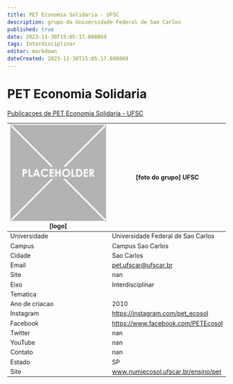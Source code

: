 ```yaml
---
title: PET Economia Solidaria - UFSC
description: grupo da Universidade Federal de Sao Carlos
published: true
date: 2023-11-30T15:05:17.608869
tags: Interdisciplinar
editor: markdown
dateCreated: 2023-11-30T15:05:17.608869
---
```


# PET Economia Solidaria

[Publicacoes de PET Economia Solidaria - UFSC](/atividade/277PETEconomiaSolidariaUFSC/feed)

| ![placeholder.png](/placeholder.png) [logo] | [foto do grupo] UFSC         |
| ------------------------------------------- | ------------------------------------------------- |
| Universidade                                | Universidade Federal de Sao Carlos      |
| Campus                                      | Campus Sao Carlos            |
| Cidade                                      | Sao Carlos             |
| Email                                       | pet.ufscar@ufscar.br             |
| Site                                        | nan              |
| Eixo                                        | Interdisciplinar              |
| Tematica                                    |           |
| Ano de criacao                              | 2010        |
| Instagram                                   | https://instagram.com/pet_ecosol         |
| Facebook                                    | https://www.facebook.com/PETEcosol          |
| Twitter                                     | nan           |
| YouTube                                     | nan           |
| Contato                                     | nan         |
| Estado                                      |  SP            |
| Site                                        | www.numiecosol.ufscar.br/ensino/pet |
